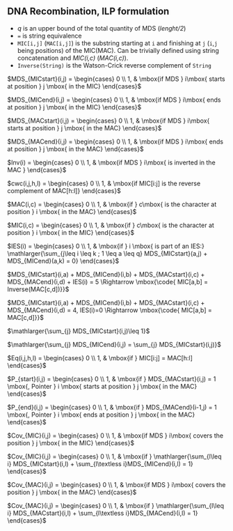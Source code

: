 ## DNA Recombination, ILP formulation

- *q* is an upper bound of the total quantity of MDS (*lenght/2*)
- `=` is string equivalence
- `MIC[i,j]` (`MAC[i,j]`) is the substring starting at `i` and finishing at `j` (`i`,`j` being positions) of the MIC(MAC). Can be trivially defined using string concatenation and *MIC(i,c)* (*MAC(i,c)*).
- `Inverse(String)` is the Watson-Crick reverse complement of `String`

$MDS_{MICstart}(i,j) = \begin{cases} 0 \\ 1, & \mbox{if MDS } i\mbox{ starts at position } j \mbox{ in the MIC} \end{cases}$

$MDS_{MICend}(i,j) = \begin{cases} 0 \\ 1, & \mbox{if MDS } i\mbox{ ends at position } j \mbox{ in the MIC} \end{cases}$

$MDS_{MACstart}(i,j) = \begin{cases} 0 \\ 1, & \mbox{if MDS } i\mbox{ starts at position } j \mbox{ in the MAC} \end{cases}$

$MDS_{MACend}(i,j) = \begin{cases} 0 \\ 1, & \mbox{if MDS } i\mbox{ ends at position } j \mbox{ in the MAC} \end{cases}$

$Inv(i) = \begin{cases} 0 \\ 1, & \mbox{if MDS } i\mbox{ is inverted in the MAC } \end{cases}$

$cwc(i,j,h,l) = \begin{cases} 0 \\ 1, & \mbox{if MIC[i:j] is the reverse complement of MAC[h:l]} \end{cases}$

$MAC(i,c) = \begin{cases} 0 \\ 1, & \mbox{if } c\mbox{ is the character at position } i \mbox{ in the MAC} \end{cases}$

$MIC(i,c) = \begin{cases} 0 \\ 1, & \mbox{if } c\mbox{ is the character at position } i \mbox{ in the MIC} \end{cases}$

$IES(i) = \begin{cases} 0 \\ 1, & \mbox{if } i \mbox{ is part of an IES:} \mathlarger{\sum_{j\leq i \leq k ; 1 \leq a \leq q} MDS_{MICstart}(a,j) + MDS_{MICend}(a,k) = 0} \end{cases}$

$MDS_{MICstart}(i,a) + MDS_{MICend}(i,b) + MDS_{MACstart}(i,c) + MDS_{MACend}(i,d) + IES(i) = 5 \Rightarrow \mbox{\code{ MIC[a,b] = Inverse(MAC[c,d])}}$

$MDS_{MICstart}(i,a) + MDS_{MICend}(i,b) + MDS_{MACstart}(i,c) + MDS_{MACend}(i,d) = 4, IES(i)=0 \Rightarrow \mbox{\code{ MIC[a,b] = MAC[c,d]}}$

$\mathlarger{\sum_{j} MDS_{MICstart}(i,j)\leq 1}$

$\mathlarger{\sum_{j} MDS_{MICend}(i,j) = \sum_{j} MDS_{MICstart}(i,j)}$

$Eq(i,j,h,l) = \begin{cases} 0 \\ 1, & \mbox{if } MIC[i:j] = MAC[h:l] \end{cases}$

$P_{start}(i,j) = \begin{cases} 0 \\ 1, & \mbox{if } MDS_{MACstart}(i,j) = 1 \mbox{, Pointer } i \mbox{ starts at position } j \mbox{ in the MAC} \end{cases}$

$P_{end}(i,j) = \begin{cases} 0 \\ 1, & \mbox{if } MDS_{MACend}(i-1,j) = 1 \mbox{, Pointer } i \mbox{ ends at position } j \mbox{ in the MAC} \end{cases}$

$Cov_{MIC}(i,j) = \begin{cases} 0 \\ 1, & \mbox{if MDS } i\mbox{ covers the position } j \mbox{ in the MIC} \end{cases}$

$Cov_{MIC}(i,j) = \begin{cases} 0 \\ 1, & \mbox{if } \mathlarger{\sum_{l\leq i} MDS_{MICstart}(i,l) + \sum_{l\textless i}MDS_{MICend}(i,l) = 1} \end{cases}$

$Cov_{MAC}(i,j) = \begin{cases} 0 \\ 1, & \mbox{if MDS } i\mbox{ covers the position } j \mbox{ in the MAC} \end{cases}$

$Cov_{MAC}(i,j) = \begin{cases} 0 \\ 1, & \mbox{if } \mathlarger{\sum_{l\leq i} MDS_{MACstart}(i,l) + \sum_{l\textless i}MDS_{MACend}(i,l) = 1} \end{cases}$